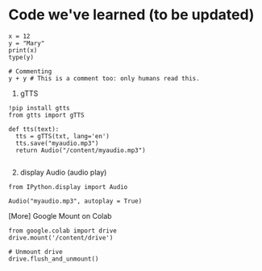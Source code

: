 # Code we've learned (to be updated)

```
x = 12
y = "Mary"
print(x)
type(y)
```

```
# Commenting
y + y # This is a comment too: only humans read this.
```


1. gTTS

```
!pip install gtts
from gtts import gTTS

def tts(text):
  tts = gTTS(txt, lang='en')
  tts.save("myaudio.mp3")
  return Audio("/content/myaudio.mp3")
  
```
2. display Audio (audio play)

```
from IPython.display import Audio

Audio("myaudio.mp3", autoplay = True)
```

[More] Google Mount on Colab

```
from google.colab import drive
drive.mount('/content/drive')
```

```
# Unmount drive
drive.flush_and_unmount()
```

